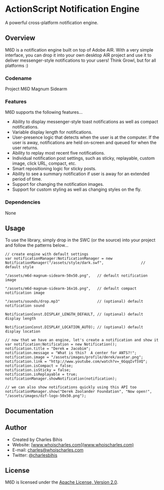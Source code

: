 # ActionScript Notification Engine

A powerful cross-platform notification engine.

## Overview

M6D is a notification engine built on top of Adobe AIR.  With a very simple interface, you can drop it into your own desktop AIR project and use it to deliver messenger-style notifications to your users!  Think Growl, but for all platforms :)

### Codename

Project M6D Magnum Sidearm

### Features

M6D supports the following features...

* Ability to display messenger-style toast notifications as well as compact notifications.
* Variable display length for notifications.
* User-presence logic that detects when the user is at the computer.  If the user is away, notifications are held on-screen and queued for when the user returns.
* Ability to replay most recent five notifications.
* Individual notification post settings, such as sticky, replayable, custom image, click URL, compact, etc.
* Smart repositioning logic for sticky posts.
* Ability to see a summary notification if user is away for an extended period of time.
* Support for changing the notification images.
* Support for custom styling as well as changing styles on the fly.

### Dependencies
None

## Usage

To use the library, simply drop in the SWC (or the source) into your project and follow the patterns below...

	// create engine with default settings
	var notificationManager:NotificationManager = new NotificationManager("/assets/style/dark.swf",					// default style
																		  "/assets/m6d-magnum-sidearm-50x50.png",	// default notification image
																		  "/assets/m6d-magnum-sidearm-16x16.png",	// default compact notification image
																		  "/assets/sounds/drop.mp3"					// (optional) default notification sound
																		  NotificationConst.DISPLAY_LENGTH_DEFAULT, // (optional) default display length
																		  NotificationConst.DISPLAY_LOCATION_AUTO); // (optional) default display location
	
	// now that we have an engine, let's create a notification and show it
	var notification:Notification = new Notification();
	notification.title = "Derek ► Jacobim";
	notification.message = "What is this?  A center for ANTS?!";
	notification.image = "/assets/images/profile/derek/avatar.png";
	notification.link = "http://www.youtube.com/watch?v=_6GqqIvfSVQ";
	notification.isCompact = false;
	notification.isSticky = false;
	notification.isReplayable = true;
	notificationManager.showNotification(notification);
	
	// we can also show notifications quickly using this API too
	notificationManager.show("Derek Zoolander Foundation", "Now open!", "/assets/images/dzf-logo-50x50.png");

## Documentation

## Author

* Created by Charles Bihis
* Website: [www.whoischarles.com](www.whoischarles.com)
* E-mail: [charles@whoischarles.com](mailto:charles@whoischarles.com)
* Twitter: [@charlesbihis](http://www.twitter.com/charlesbihis)

## License

M6D is licensed under the [Apache License, Version 2.0](http://www.apache.org/licenses/LICENSE-2.0).